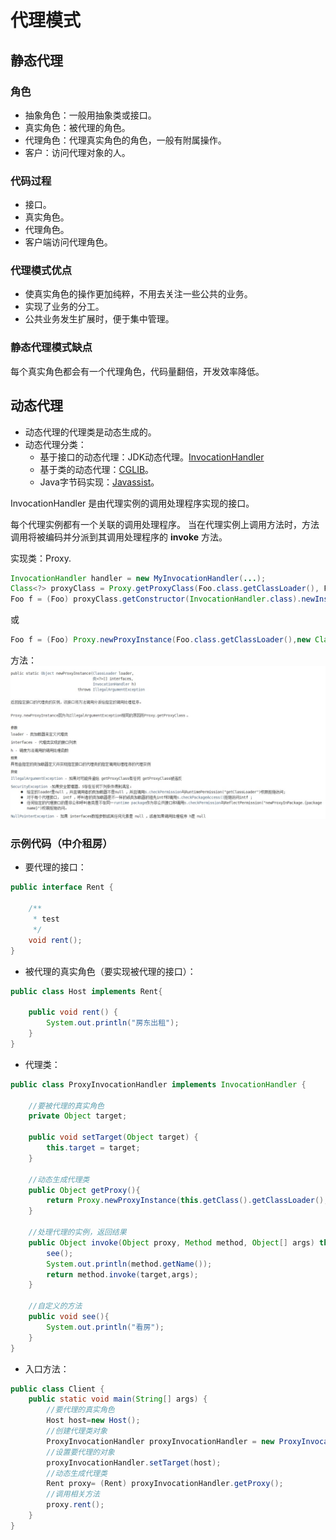 # 代理模式

## 静态代理

### 角色

- 抽象角色：一般用抽象类或接口。
- 真实角色：被代理的角色。
- 代理角色：代理真实角色的角色，一般有附属操作。
- 客户：访问代理对象的人。

### 代码过程

- 接口。
- 真实角色。
- 代理角色。
- 客户端访问代理角色。

### 代理模式优点

- 使真实角色的操作更加纯粹，不用去关注一些公共的业务。
- 实现了业务的分工。
- 公共业务发生扩展时，便于集中管理。

### 静态代理模式缺点

每个真实角色都会有一个代理角色，代码量翻倍，开发效率降低。

## 动态代理

- 动态代理的代理类是动态生成的。
- 动态代理分类：
    - 基于接口的动态代理：JDK动态代理。[InvocationHandler](https://docs.oracle.com/javase/8/docs/api/java/lang/reflect/InvocationHandler.html)
    - 基于类的动态代理：[CGLIB](https://www.runoob.com/w3cnote/cglibcode-generation-library-intro.html)。
    - Java字节码实现：[Javassist](https://www.javassist.org/)。

InvocationHandler 是由代理实例的调用处理程序实现的接口。

每个代理实例都有一个关联的调用处理程序。 当在代理实例上调用方法时，方法调用将被编码并分派到其调用处理程序的 **invoke** 方法。

实现类：Proxy.

```java
InvocationHandler handler = new MyInvocationHandler(...);
Class<?> proxyClass = Proxy.getProxyClass(Foo.class.getClassLoader(), Foo.class);
Foo f = (Foo) proxyClass.getConstructor(InvocationHandler.class).newInstance(handler);
```

或

```java
Foo f = (Foo) Proxy.newProxyInstance(Foo.class.getClassLoader(),new Class<?>[] { Foo.class },handler);
```

方法：
![Proxy](./images/Proxy.jpg)

### 示例代码（中介租房）

- 要代理的接口：

```java
public interface Rent {

    /**
     * test
     */
    void rent();
}
```

- 被代理的真实角色（要实现被代理的接口）：

```java
public class Host implements Rent{

    public void rent() {
        System.out.println("房东出租");
    }
}
```

- 代理类：

```java
public class ProxyInvocationHandler implements InvocationHandler {

    //要被代理的真实角色
    private Object target;

    public void setTarget(Object target) {
        this.target = target;
    }

    //动态生成代理类
    public Object getProxy(){
        return Proxy.newProxyInstance(this.getClass().getClassLoader(),target.getClass().getInterfaces(),this);
    }

    //处理代理的实例，返回结果
    public Object invoke(Object proxy, Method method, Object[] args) throws Throwable {
        see();
        System.out.println(method.getName());
        return method.invoke(target,args);
    }

    //自定义的方法
    public void see(){
        System.out.println("看房");
    }
}
```

- 入口方法：

```java
public class Client {
    public static void main(String[] args) {
        //要代理的真实角色
        Host host=new Host();
        //创建代理类对象
        ProxyInvocationHandler proxyInvocationHandler = new ProxyInvocationHandler();
        //设置要代理的对象
        proxyInvocationHandler.setTarget(host);
        //动态生成代理类
        Rent proxy= (Rent) proxyInvocationHandler.getProxy();
        //调用相关方法
        proxy.rent();
    }
}
```

